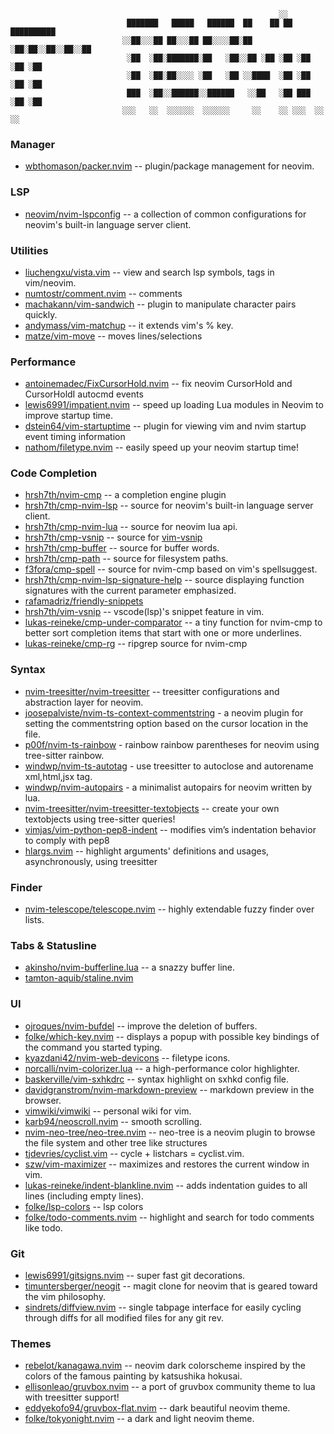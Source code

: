 

                                                                ░░
                              ███████   █████   ██████  ██    ██ ██ ██████████
                             ░░██░░░██ ██░░░██ ██░░░░██░██   ░██░██░░██░░██░░██
                              ░██  ░██░███████░██   ░██░░██ ░██ ░██ ░██ ░██ ░██
                              ░██  ░██░██░░░░ ░██   ░██ ░░████  ░██ ░██ ░██ ░██
                              ███  ░██░░██████░░██████   ░░██   ░██ ███ ░██ ░██
                             ░░░   ░░  ░░░░░░  ░░░░░░     ░░    ░░ ░░░  ░░  ░░

### Manager
* [wbthomason/packer.nvim](https://github.com/wbthomason/packer.nvim) -- plugin/package management for neovim.

### LSP
* [neovim/nvim-lspconfig](https://github.com/neovim/nvim-lspconfig) -- a collection of common configurations for neovim's built-in language server client.

### Utilities
* [liuchengxu/vista.vim](https://github.com/liuchengxu/vista.vim) -- view and search lsp symbols, tags in vim/neovim.
* [numtostr/comment.nvim](https://github.com/numtostr/comment.nvim) -- comments
* [machakann/vim-sandwich](https://github.com/machakann/vim-sandwich) -- plugin to manipulate character pairs quickly.
* [andymass/vim-matchup](https://github.com/andymass/vim-matchup)   -- it extends vim's % key.
* [matze/vim-move](https://github.com/matze/vim-move) -- moves lines/selections

### Performance
* [antoinemadec/FixCursorHold.nvim](https://github.com/antoinemadec/FixCursorHold.nvim) -- fix neovim CursorHold and CursorHoldI autocmd events
* [lewis6991/impatient.nvim](https://github.com/lewis6991/impatient.nvim) -- speed up loading Lua modules in Neovim to improve startup time.
* [dstein64/vim-startuptime](https://github.com/dstein64/vim-startuptime) -- plugin for viewing vim and nvim startup event timing information
* [nathom/filetype.nvim](https://github.com/nathom/filetype.nvim) -- easily speed up your neovim startup time!

### Code Completion
* [hrsh7th/nvim-cmp](https://github.com/hrsh7th/nvim-cmp) -- a completion engine plugin
* [hrsh7th/cmp-nvim-lsp](https://github.com/hrsh7th/cmp-nvim-lsp) -- source for neovim's built-in language server client.
* [hrsh7th/cmp-nvim-lua](https://github.com/hrsh7th/cmp-nvim-lua) -- source for neovim lua api.
* [hrsh7th/cmp-vsnip](https://github.com/hrsh7th/cmp-vsnip) -- source for [vim-vsnip](https://github.com/hrsh7th/vim-vsnip)
* [hrsh7th/cmp-buffer](https://github.com/hrsh7th/cmp-buffer) -- source for buffer words.
* [hrsh7th/cmp-path](https://github.com/hrsh7th/cmp-path) -- source for filesystem paths.
* [f3fora/cmp-spell](https://github.com/f3fora/cmp-spell) --  source for nvim-cmp based on vim's spellsuggest.
* [hrsh7th/cmp-nvim-lsp-signature-help](https://github.com/hrsh7th/cmp-nvim-lsp-signature-help) -- source displaying function signatures with the current parameter emphasized.
* [rafamadriz/friendly-snippets](https://github.com/rafamadriz/friendly-snippets)
* [hrsh7th/vim-vsnip](https://github.com/hrsh7th/vim-vsnip) -- vscode(lsp)'s snippet feature in vim.
* [lukas-reineke/cmp-under-comparator](https://github.com/lukas-reineke/cmp-under-comparator) -- a tiny function for nvim-cmp to better sort completion items that start with one or more underlines.
* [lukas-reineke/cmp-rg](https://github.com/lukas-reineke/cmp-rg) -- ripgrep source for nvim-cmp

### Syntax
* [nvim-treesitter/nvim-treesitter](https://github.com/nvim-treesitter/nvim-treesitter) -- treesitter configurations and abstraction layer for neovim.
* [joosepalviste/nvim-ts-context-commentstring](https://github.com/joosepalviste/nvim-ts-context-commentstring) - a neovim plugin for setting the commentstring option based on the cursor location in the file.
* [p00f/nvim-ts-rainbow](https://github.com/p00f/nvim-ts-rainbow) - rainbow rainbow parentheses for neovim using tree-sitter rainbow.
* [windwp/nvim-ts-autotag](https://github.com/windwp/nvim-ts-autotag) - use treesitter to autoclose and autorename xml,html,jsx tag.
* [windwp/nvim-autopairs](https://github.com/windwp/nvim-autopairs) - a minimalist autopairs for neovim written by lua.
* [nvim-treesitter/nvim-treesitter-textobjects](https://github.com/nvim-treesitter/nvim-treesitter-textobjects) -- create your own textobjects using tree-sitter queries!
* [vimjas/vim-python-pep8-indent](https://github.com/vimjas/vim-python-pep8-indent) -- modifies vim’s indentation behavior to comply with pep8
* [hlargs.nvim](https://github.com/m-demare/hlargs.nvim) -- highlight arguments' definitions and usages, asynchronously, using treesitter

### Finder
* [nvim-telescope/telescope.nvim](https://github.com/nvim-telescope/telescope.nvim) -- highly extendable fuzzy finder over lists.

### Tabs & Statusline
* [akinsho/nvim-bufferline.lua](https://github.com/akinsho/bufferline.nvim) -- a snazzy buffer line.
* [tamton-aquib/staline.nvim](https://github.com/tamton-aquib/staline.nvim)

### UI
* [ojroques/nvim-bufdel](https://github.com/ojroques/nvim-bufdel) -- improve the deletion of buffers.
* [folke/which-key.nvim](https://github.com/folke/which-key.nvim) -- displays a popup with possible key bindings of the command you started typing.
* [kyazdani42/nvim-web-devicons](https://github.com/kyazdani42/nvim-web-devicons) -- filetype icons.
* [norcalli/nvim-colorizer.lua](https://github.com/norcalli/nvim-colorizer.lua) -- a high-performance color highlighter.
* [baskerville/vim-sxhkdrc](https://github.com/baskerville/vim-sxhkdrc) -- syntax highlight on sxhkd config file.
* [davidgranstrom/nvim-markdown-preview](https://github.com/davidgranstrom/nvim-markdown-preview) -- markdown preview in the browser.
* [vimwiki/vimwiki](https://github.com/vimwiki/vimwiki) -- personal wiki for vim.
* [karb94/neoscroll.nvim](https://github.com/karb94/neoscroll.nvim) -- smooth scrolling.
* [nvim-neo-tree/neo-tree.nvim](https://github.com/nvim-neo-tree/neo-tree.nvim) -- neo-tree is a neovim plugin to browse the file system and other tree like structures
* [tjdevries/cyclist.vim](https://github.com/tjdevries/cyclist.vim) -- cycle + listchars = cyclist.vim.
* [szw/vim-maximizer](https://github.com/szw/vim-maximizer) -- maximizes and restores the current window in vim.
* [lukas-reineke/indent-blankline.nvim](https://github.com/lukas-reineke/indent-blankline.nvim) -- adds indentation guides to all lines (including empty lines).
* [folke/lsp-colors](https://github.com/folke/lsp-colors.nvim) -- lsp colors
* [folke/todo-comments.nvim](https://github.com/folke/todo-comments.nvim) -- highlight and search for todo comments like todo.

### Git
* [lewis6991/gitsigns.nvim](https://github.com/lewis6991/gitsigns.nvim) -- super fast git decorations.
* [timuntersberger/neogit](https://github.com/timuntersberger/neogit) -- magit clone for neovim that is geared toward the vim philosophy.
* [sindrets/diffview.nvim](https://github.com/sindrets/diffview.nvim) -- single tabpage interface for easily cycling through diffs for all modified files for any git rev.

### Themes
* [rebelot/kanagawa.nvim](https://github.com/rebelot/kanagawa.nvim) -- neovim dark colorscheme inspired by the colors of the famous painting by katsushika hokusai.
* [ellisonleao/gruvbox.nvim](https://github.com/ellisonleao/gruvbox.nvim) -- a port of gruvbox community theme to lua with treesitter support!
* [eddyekofo94/gruvbox-flat.nvim](https://github.com/eddyekofo94/gruvbox-flat.nvim) -- dark beautiful neovim theme.
* [folke/tokyonight.nvim](https://github.com/folke/tokyonight.nvim) -- a dark and light neovim theme.
